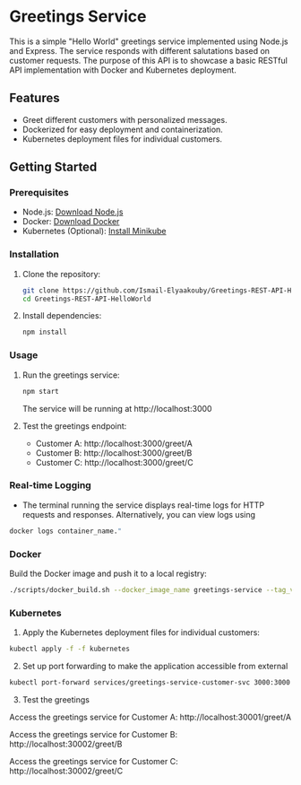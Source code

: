 # Greetings Service

This is a simple "Hello World" greetings service implemented using Node.js and Express. The service responds with different salutations based on customer requests. The purpose of this API is to showcase a basic RESTful API implementation with Docker and Kubernetes deployment.

## Features

- Greet different customers with personalized messages.
- Dockerized for easy deployment and containerization.
- Kubernetes deployment files for individual customers.

## Getting Started

### Prerequisites

- Node.js: [Download Node.js](https://nodejs.org/)
- Docker: [Download Docker](https://www.docker.com/)
- Kubernetes (Optional): [Install Minikube](https://minikube.sigs.k8s.io/docs/start/)

### Installation

1. Clone the repository:

    ```bash
    git clone https://github.com/Ismail-Elyaakouby/Greetings-REST-API-HelloWorld.git
    cd Greetings-REST-API-HelloWorld
    ```

2. Install dependencies:

    ```bash
    npm install
    ```

### Usage

1. Run the greetings service:

    ```bash
    npm start
    ```

   The service will be running at http://localhost:3000

2. Test the greetings endpoint:

    - Customer A: http://localhost:3000/greet/A
    - Customer B: http://localhost:3000/greet/B
    - Customer C: http://localhost:3000/greet/C

### Real-time Logging

- The terminal running the service displays real-time logs for HTTP requests and responses. Alternatively, you can view logs using

```bash
docker logs container_name."
```

### Docker

Build the Docker image and push it to a local registry:

```bash
./scripts/docker_build.sh --docker_image_name greetings-service --tag_version latest --docker_repo_name 88915020
```

### Kubernetes

1. Apply the Kubernetes deployment files for individual customers:

```bash
kubectl apply -f -f kubernetes
```

2. Set up port forwarding to make the application accessible from external

```bash
kubectl port-forward services/greetings-service-customer-svc 3000:3000
```

3. Test the greetings

Access the greetings service for Customer A: http://localhost:30001/greet/A

Access the greetings service for Customer B: http://localhost:30002/greet/B

Access the greetings service for Customer C: http://localhost:30002/greet/C



